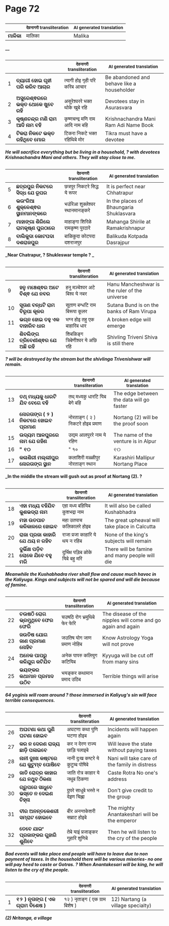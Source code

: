 # Page 72
## 
| | <sub>देवनागरी transliteration</sub> | <sub>AI generated translation</sub> |
| --- | --- | ---|
| **ମାଳିକା** | मालिका | Malika | <!-- Block 1 -->
<!-- Section [1],  -->
<!-- Placeholder for translation. Place text between the underscores(_) and with no leading or trailing spaces. -->
**__**


## 
| | | <sub>देवनागरी transliteration</sub> | <sub>AI generated translation</sub> |
| --- | --- | --- | ---|
| 1 | **ତ୍ୟାଗୀ ହୋଇ ଗୃହୀ ପରି କରିବ ଆଚାର** | त्यागी होइ गृही परि करिब आचार | Be abandoned and behave like a householder | <!-- Block 2 -->
| 2 | **ଅସୁରେଶ୍ଵରରେ ଭକ୍ତ ଥୋକେ ଖୁବେ ରହି** | असुरेश्वररे भक्त थोके खुबे रहि | Devotees stay in Asurasvara | <!-- Block 2 -->
| 3 | **କୃଷ୍ଣଚନ୍ଦ୍ର ମଣି ରାମ ଆଦି ନାମ ବହି** | कृष्णचन्द्र मणि राम आदि नाम बहि | Krishnachandra Mani Ram Adi Name Book | <!-- Block 2 -->
| 4 | **ଟିକରା ନିକଟେ ଭକ୍ତ ରହିଥିବେ ମୋର** | टिकरा निकटे भक्त रहिथिबे मोर | Tikra must have a devotee | <!-- Block 2 -->

**_He will sacrifice everything but be living in a household, ? with devotees Krishnachandra Mani and others. They will stay close to me._**

## 
| | | <sub>देवनागरी transliteration</sub> | <sub>AI generated translation</sub> |
| --- | --- | --- | ---|
| 5 | **ଛତ୍ରପୁର ନିକଟରେ ସିଦ୍ଧ ଯେ ରୂପର** | छत्रपुर निकटरे सिद्ध ये रूपर | It is perfect near Chhatrapur | <!-- Block 2 -->
| 6 | **ଭଉଂରିଆ ଶୁକ୍ଳେଶ୍ଵର ସ୍ଥାନମାନଙ୍କରେ** | भउंरिआ शुक्लेश्वर स्थानमानङ्करे | In the places of Bhaungaria Shuklasvara | <!-- Block 2 -->
| 7 | **ମାହାଙ୍ଗା ଶିରିଲେ ରାମକୃଷ୍ଣ ପୁରଠାରେ** | माहाङ्गा शिरिळे रामकृष्ण पुरठारे | Mahanga Shirile at Ramakrishnapur | <!-- Block 2 -->
| 8 | **ବାଲିକୁଦା କୋଟପଦା ଦଶରାଜପୁର** | बाळिकुदा कोटपदा दशराजपुर | Balikuda Kotpada Dasrajpur | <!-- Block 2 -->

**_Near Chatrapur, ? Shukleswar temple ? _**

## 
| | | <sub>देवनागरी transliteration</sub> | <sub>AI generated translation</sub> |
| --- | --- | --- | ---|
| 9 | **ହନୁ ମଞ୍ଚେଶ୍ଵର ଅଟେ ବିଶ୍ଵ ଯେ ନବର** | हनु मञ्चेश्वर अटे बिश्व ये नबर | Hanu Mancheshwar is the ruler of the universe | <!-- Block 2 -->
| 10 | **ସୂତାଣ ବନ୍ଧଟି ରାମ ବିରୂପା କୂଳର** | सूताण बन्धटि राम बिरूपा कूलर | Sutana Bund is on the banks of Ram Virupa | <!-- Block 2 -->
| 11 | **ଭଗ୍ନ ହୋଇ ତହୁ ଏକ ବାହାରିବ ଧାର** | भग्न होइ तहु एक बाहारिब धार | A broken edge will emerge | <!-- Block 2 -->
| 12 | **ଶିବଲିଙ୍ଗ ତ୍ରିବେଣୀଶ୍ଵର ଯେ ଅଛି ରହି** | शिबळिङ्ग त्रिबेणीश्वर ये अछि रहि | Shivling Triveni Shiva is still there | <!-- Block 2 -->

**_? will be destroyed by the stream but the shivlinga Trivenishwar will remain._**

## 
| | | <sub>देवनागरी transliteration</sub> | <sub>AI generated translation</sub> |
| --- | --- | --- | ---|
| 13 | **ତଥ୍ ମଧ୍ୟକୁ ଧାରଟି ଯିବ ବେଗେ ବହି** | तथ् मध्यकु धारटि यिब बेगे बहि | The edge between the data will go faster | <!-- Block 2 -->
| 14 | **ନୋରତାଙ୍ଗ ( ୨ ) ନିକଟରେ ହୋଇବ ପ୍ରମାଣ** | नोरताङ्ग ( २ ) निकटरे होइब प्रमाण | Nortang (2) will be the proof soon | <!-- Block 2 -->
| 15 | **ଉଦ୍ୟମ ଆଳପୁରରେ ନାମ ଯେ ରହିଣ** | उद्यम आलपुररे नाम ये रहिण | The name of the venture is in Alpur | <!-- Block 3 -->
| 16 | **" ୧୦** | " १० |   ୧୦ | <!-- Block 6 -->
| 17 | **କଳାଶିରୀ ମଲ୍ଲୀପୁର ନୋରତାଙ୍ଗ ସ୍ଥାନ** | कलाशिरी मळ्ळीपुर नोरताङ्ग स्थान | Karashiri Mallipur Nortang Place | <!-- Block 3 -->

**_In the middle the stream will gush out as proof at Nortang (2). ?**

## 
| | | <sub>देवनागरी transliteration</sub> | <sub>AI generated translation</sub> |
| --- | --- | --- | ---|
| 18 | **ଏହା ମଧ୍ୟ ବହିଯିବ କୁଶଭଦ୍ରା ନାମ** | एहा मध्य बहियिब कुशभद्रा नाम | It will also be called Kushabhadra | <!-- Block 3 -->
| 19 | **ମହା ଉତପାଚ କଳିକାଳରେ ହୋଇବ** | महा उतपाच कलिकालरे होइब | The great upheaval will take place in Calcutta | <!-- Block 3 -->
| 20 | **ରାଜା ପ୍ରଜା କାହାରି ଯେ ଥୟ ନ ରହିବ** | राजा प्रजा काहारि ये थय न रहिब | None of the king&#39;s subjects will remain | <!-- Block 3 -->
| 21 | **ଦୁର୍ଭିକ୍ଷ ପଡ଼ିବ ଲୋକେ ଯିବେ ବହୁ ମରି** | दुर्भिक्ष पड़िब ळोके यिबे बहु मरि | There will be famine and many people will die | <!-- Block 3 -->

**_Meanwhile the Kushabhadra river shall flow and cause much havoc in the Kaliyuga. Kings and subjects will not be spared and will die because of famine._**

## 
| | | <sub>देवनागरी transliteration</sub> | <sub>AI generated translation</sub> |
| --- | --- | --- | ---|
| 22 | **ଚଉଷଠି ରୋଗ ଭ୍ରମୁଥିବେ ଫେର ଫେରି** | चउषठि रोग भ्रमुथिबे फेर फेरि | The disease of the nipples will come and go again and again | <!-- Block 3 -->
| 23 | **ଜଉତିଷ ଯୋଗ ଜାଣ ପ୍ରମାଣ ନୋହିବ** | जउतिष योग जाण प्रमाण नोहिब | Know Astrology Yoga will not prove | <!-- Block 3 -->
| 24 | **ଅନେକ ପାପରୁ କଳିଯୁଗ କଟିଯିବ** | अनेक पापरु कलियुग कटियिब | Kyyuga will be cut off from many sins | <!-- Block 3 -->
| 25 | **ଭୟଙ୍କର କଥାମାନ ପ୍ରମାଦ ଉଠିବ** | भयङ्कर कथामान प्रमाद उठिब | Terrible things will arise | <!-- Block 3 -->

**_64 yoginis will roam around ? those immersed in Kaliyug's sin will face terrible consequences._**

## 
| | | <sub>देवनागरी transliteration</sub> | <sub>AI generated translation</sub> |
| --- | --- | --- | ---|
| 26 | **ଅଘଟଣା କଥା ପୁଣି ଘଟଣା ହୋଇବ** | अघटणा कथा पुणि घटणा होइब | Incidents will happen again | <!-- Block 3 -->
| 27 | **କର ନ ଦେରଣ ରାଜ୍ୟ ଛାଡ଼ି ପଳାଇବେ** | कर न देरण राज्य छाड़ि पलाइबे | Will leave the state without paying taxes | <!-- Block 3 -->
| 28 | **ନାନୀ ଦୁଃଖ କଷ୍ଟରେ ଯେ କୁଟୁମ୍ବ ପୋଷିବେ** | नानी दुःख कष्टरे ये कुटुम्ब पोषिबे | Nani will take care of the family in distress | <!-- Block 3 -->
| 29 | **ଜାତି ରୋତ୍ର କାହାର ଯେ ନଥୁବ ଠିକଣା** | जाति रोत्र काहार ये नथुब ठिकणा | Caste Rotra No one&#39;s address | <!-- Block 3 -->
| 30 | **ଗ୍ରୁପରେ ସାଧୁବେ ଭସ୍ତେ ନ ଦେଇଣ ଚିହ୍ନା** | ग्रुपरे साधुबे भस्ते न देइण चिह्ना | Don&#39;t give credit to the group | <!-- Block 3 -->
| 31 | **ବୀର ଅନନ୍ତକେଶରୀ ସମ୍ରାଟ ହୋଇବେ** | बीर अनन्तकेशरी सम्राट होइबे | The mighty Anantakeshari will be the emperor | <!-- Block 3 -->
| 32 | **ତେବେ ଯାଇଂ ପ୍ରଜାଙ୍କର ଗୁହାରି ଶୁଣିବେ** | तेबे याइं प्रजाङ्कर गुहारि शुणिबे | Then he will listen to the cry of the people | <!-- Block 4 -->
<!-- Section [2],  -->
<!-- Section [3], [6],  -->
<!-- Section [4],  -->
<!-- Placeholder for translation. Place text between the underscores(_) and with no leading or trailing spaces. -->

**_Bad events will take place and people will have to leave due to non payment of taxes. In the household there will be various miseries- no one will pay heed to caste or Gotras. ? When Anantakesari will be king, he will listen to the cry of the people._**


## 
| | | <sub>देवनागरी transliteration</sub> | <sub>AI generated translation</sub> |
| --- | --- | --- | ---|
| 1 | **୧୨ ) ନୃତାଙ୍ଗ ( ଏକ ଗ୍ରାମ ବିଶେଷ )** | १२ ) नृताङ्ग ( एक ग्राम बिशेष ) | 12) Nartang (a village specialty) | <!-- Block 5 -->
<!-- Section [5],  -->
<!-- Placeholder for translation. Place text between the underscores(_) and with no leading or trailing spaces. -->
**_(2) Nritanga, a village_**
